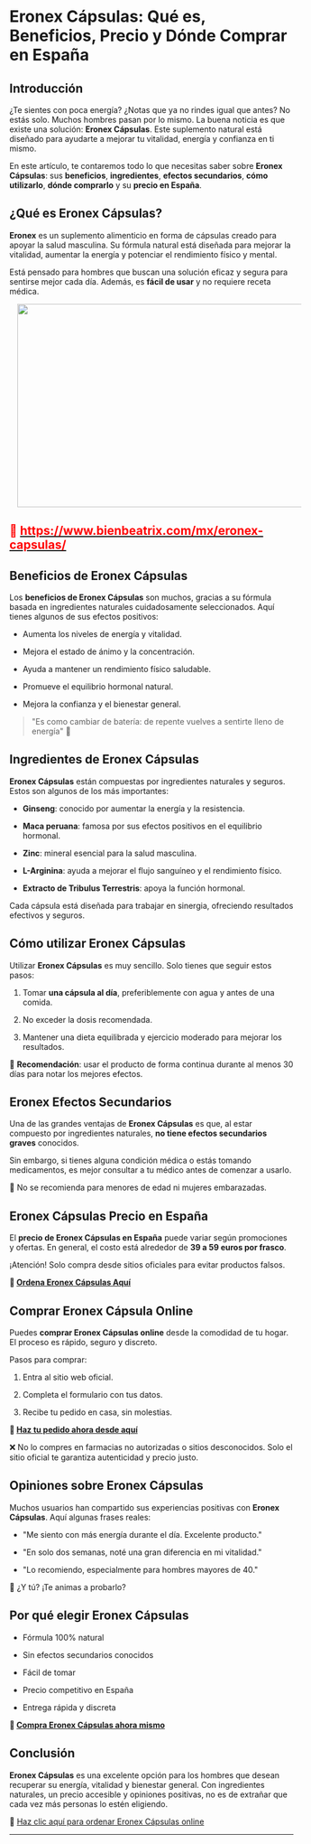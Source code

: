 <h1 data-pm-slice="1 1 []">Eronex Cápsulas: Qué es, Beneficios, Precio y Dónde Comprar en España</h1><h2>Introducción</h2><p>¿Te sientes con poca energía? ¿Notas que ya no rindes igual que antes? No estás solo. Muchos hombres pasan por lo mismo. La buena noticia es que existe una solución: <strong>Eronex Cápsulas</strong>. Este suplemento natural está diseñado para ayudarte a mejorar tu vitalidad, energía y confianza en ti mismo.</p><p>En este artículo, te contaremos todo lo que necesitas saber sobre <strong>Eronex Cápsulas</strong>: sus <strong>beneficios</strong>, <strong>ingredientes</strong>, <strong>efectos secundarios</strong>, <strong>cómo utilizarlo</strong>, <strong>dónde comprarlo</strong> y su <strong>precio en España</strong>.</p><h2>¿Qué es Eronex Cápsulas?</h2><p><strong>Eronex</strong> es un suplemento alimenticio en forma de cápsulas creado para apoyar la salud masculina. Su fórmula natural está diseñada para mejorar la vitalidad, aumentar la energía y potenciar el rendimiento físico y mental.</p><p>Está pensado para hombres que buscan una solución eficaz y segura para sentirse mejor cada día. Además, es <strong>fácil de usar</strong> y no requiere receta médica.</p><div class="separator" style="clear: both; text-align: center;"><a href="https://www.bienbeatrix.com/mx/eronex-capsulas/" rel="nofollow" style="margin-left: 1em; margin-right: 1em;"><img border="0" data-original-height="768" data-original-width="1366" height="360" src="https://blogger.googleusercontent.com/img/b/R29vZ2xl/AVvXsEjdoCBo_0710qlOY3EuB5SmAEaTxtc7I89LzRCmtVrqeqRSFcP_mG71dbXyeBobhuG3yKu9h0M6C2aTzDtjgVHn-lHCMgf_5Gutcmtq9mWEMC5quDxyl0oMCL2VQ9zjTBcQkitpB6CF6Ni0HMnJAgowlY-pEt-AbWWgnYlYvA3JtE2KWE4LlWa-0hdtrUs/w640-h360/Eronex%20C%C3%A1psulas.jpg" width="640" /></a></div><h2 style="text-align: left;"><span style="color: red;">🔗 <a href="https://www.bienbeatrix.com/mx/eronex-capsulas/" rel="nofollow"><span style="color: red;">https://www.bienbeatrix.com/mx/eronex-capsulas/</span></a></span></h2><h2>Beneficios de Eronex Cápsulas</h2><p>Los <strong>beneficios de Eronex Cápsulas</strong> son muchos, gracias a su fórmula basada en ingredientes naturales cuidadosamente seleccionados. Aquí tienes algunos de sus efectos positivos:</p><ul data-spread="false"><li><p>Aumenta los niveles de energía y vitalidad.</p></li><li><p>Mejora el estado de ánimo y la concentración.</p></li><li><p>Ayuda a mantener un rendimiento físico saludable.</p></li><li><p>Promueve el equilibrio hormonal natural.</p></li><li><p>Mejora la confianza y el bienestar general.</p></li></ul><blockquote><p>"Es como cambiar de batería: de repente vuelves a sentirte lleno de energía" 🚀</p></blockquote><h2>Ingredientes de Eronex Cápsulas</h2><p><strong>Eronex Cápsulas</strong> están compuestas por ingredientes naturales y seguros. Estos son algunos de los más importantes:</p><ul data-spread="false"><li><p><strong>Ginseng</strong>: conocido por aumentar la energía y la resistencia.</p></li><li><p><strong>Maca peruana</strong>: famosa por sus efectos positivos en el equilibrio hormonal.</p></li><li><p><strong>Zinc</strong>: mineral esencial para la salud masculina.</p></li><li><p><strong>L-Arginina</strong>: ayuda a mejorar el flujo sanguíneo y el rendimiento físico.</p></li><li><p><strong>Extracto de Tribulus Terrestris</strong>: apoya la función hormonal.</p></li></ul><p>Cada cápsula está diseñada para trabajar en sinergia, ofreciendo resultados efectivos y seguros.</p><h2>Cómo utilizar Eronex Cápsulas</h2><p>Utilizar <strong>Eronex Cápsulas</strong> es muy sencillo. Solo tienes que seguir estos pasos:</p><ol data-spread="false" start="1"><li><p>Tomar <strong>una cápsula al día</strong>, preferiblemente con agua y antes de una comida.</p></li><li><p>No exceder la dosis recomendada.</p></li><li><p>Mantener una dieta equilibrada y ejercicio moderado para mejorar los resultados.</p></li></ol><p>📅 <strong>Recomendación</strong>: usar el producto de forma continua durante al menos 30 días para notar los mejores efectos.</p><h2>Eronex Efectos Secundarios</h2><p>Una de las grandes ventajas de <strong>Eronex Cápsulas</strong> es que, al estar compuesto por ingredientes naturales, <strong>no tiene efectos secundarios graves</strong> conocidos.</p><p>Sin embargo, si tienes alguna condición médica o estás tomando medicamentos, es mejor consultar a tu médico antes de comenzar a usarlo.</p><p>🚫 No se recomienda para menores de edad ni mujeres embarazadas.</p><h2>Eronex Cápsulas Precio en España</h2><p>El <strong>precio de Eronex Cápsulas en España</strong> puede variar según promociones y ofertas. En general, el costo está alrededor de <strong>39 a 59 euros por frasco</strong>.</p><p>¡Atención! Solo compra desde sitios oficiales para evitar productos falsos.</p><p><strong>🔗 </strong><strong><a href="https://www.bienbeatrix.com/mx/eronex-capsulas/" rel="nofollow">Ordena Eronex Cápsulas Aquí</a></strong></p><h2>Comprar Eronex Cápsula Online</h2><p>Puedes <strong>comprar Eronex Cápsulas online</strong> desde la comodidad de tu hogar. El proceso es rápido, seguro y discreto.</p><p>Pasos para comprar:</p><ol data-spread="false" start="1"><li><p>Entra al sitio web oficial.</p></li><li><p>Completa el formulario con tus datos.</p></li><li><p>Recibe tu pedido en casa, sin molestias.</p></li></ol><p><strong>🔗 </strong><a disabled="true" href="https://www.bienbeatrix.com/mx/eronex-capsulas/" rel="nofollow"><strong>Haz tu pedido ahora desde aquí</strong></a></p><p>❌ No lo compres en farmacias no autorizadas o sitios desconocidos. Solo el sitio oficial te garantiza autenticidad y precio justo.</p><h2>Opiniones sobre Eronex Cápsulas</h2><p>Muchos usuarios han compartido sus experiencias positivas con <strong>Eronex Cápsulas</strong>. Aquí algunas frases reales:</p><ul data-spread="false"><li><p>"Me siento con más energía durante el día. Excelente producto."</p></li><li><p>"En solo dos semanas, noté una gran diferencia en mi vitalidad."</p></li><li><p>"Lo recomiendo, especialmente para hombres mayores de 40."</p></li></ul><p>🤔 ¿Y tú? ¡Te animas a probarlo?</p><h2>Por qué elegir Eronex Cápsulas</h2><ul data-spread="false"><li><p>Fórmula 100% natural</p></li><li><p>Sin efectos secundarios conocidos</p></li><li><p>Fácil de tomar</p></li><li><p>Precio competitivo en España</p></li><li><p>Entrega rápida y discreta</p></li></ul><p><strong>🔗 </strong><strong><a href="https://www.bienbeatrix.com/mx/eronex-capsulas/" rel="nofollow">Compra Eronex Cápsulas ahora mismo</a></strong></p><h2>Conclusión</h2><p><strong>Eronex Cápsulas</strong> es una excelente opción para los hombres que desean recuperar su energía, vitalidad y bienestar general. Con ingredientes naturales, un precio accesible y opiniones positivas, no es de extrañar que cada vez más personas lo estén eligiendo.</p><p>🔗 <a disabled="true" href="https://www.bienbeatrix.com/mx/eronex-capsulas/" rel="nofollow">Haz clic aquí para ordenar Eronex Cápsulas online</a></p><div><hr /></div><h2></h2>
